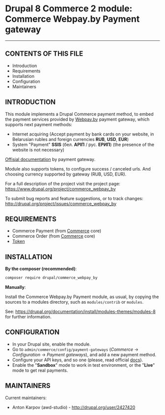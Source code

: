 # Drupal 8 Commerce 2 module: Commerce Webpay.by Payment gateway
----------------------------------------------------------------

CONTENTS OF THIS FILE
---------------------

- Introduction
- Requirements
- Installation
- Configuration
- Maintainers


INTRODUCTION
------------

This module implements a Drupal Commerce payment method, to embed the payment
services provided by [Webpay.by](https://webpay.by/) payment gateway, which
supports next payment methods:
- Internet acquiring (Accept payment by bank cards on your website, in
Belarusian rubles and foreign currencies **RUB**, **USD**, **EUR**)
- System "Payment" **SSIS** (бел. **АРІП** / рус. **ЕРИП**) (the presence of the
website is not necessary)

[Offisial documentation](https://webpay.by/en/developers-guide) by payment
gateway.

Module also supports tokens, to configure success / canceled urls. And choosing
currency supported by gateway (RUB, USD, EUR).

For a full description of the project visit the project page:
https://www.drupal.org/project/commerce_webpay_by

To submit bug reports and feature suggestions, or to track changes:
http://drupal.org/project/issues/commerce_webpay_by


REQUIREMENTS
------------

 * Commerce Payment (from [Commerce](http://drupal.org/project/commerce) core)
 * Commerce Order (from [Commerce](http://drupal.org/project/commerce) core)
 * [Token](http://drupal.org/project/token)


INSTALLATION
------------

**By the composer (recommended)**:
```bash
composer require drupal/commerce_webpay_by
```

**Manually**:

Install the Commerce Webpay.by Payment module, as usual, by copying the sources
to a modules directory, such as `modules/contrib` or `modules`. 

See: https://drupal.org/documentation/install/modules-themes/modules-8 for
further information.


CONFIGURATION
-------------

- In your Drupal site, enable the module.
- Go to `admin/commerce/config/payment-gateways` 
(*Commerce* -> *Configuration* -> *Payment gateways*), and add a new payment
method.
- Configure your API keys, and so one (please, read official
[docs](https://webpay.by/en/developers-guide)).
- Enable the "**Sandbox**" mode to work in test environment, or the "**Live**" 
mode to get real payments.


MAINTAINERS
-----------

Current maintainers:
- Anton Karpov (awd-studio) - http://drupal.org/user/2427420
